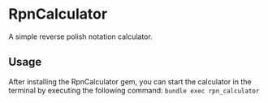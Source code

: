 # RpnCalculator

A simple reverse polish notation calculator.

## Usage

After installing the RpnCalculator gem, you can start the calculator in the terminal by executing the following command:
`bundle exec rpn_calculator`
